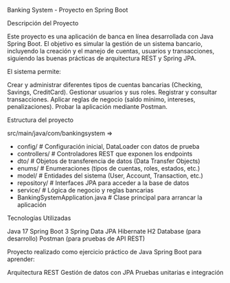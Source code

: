 Banking System - Proyecto en Spring Boot

Descripción del Proyecto

Este proyecto es una aplicación de banca en línea desarrollada con Java Spring Boot.
El objetivo es simular la gestión de un sistema bancario, incluyendo la creación y el manejo de cuentas, usuarios y transacciones, siguiendo las buenas prácticas de arquitectura REST y Spring JPA.

El sistema permite:

Crear y administrar diferentes tipos de cuentas bancarias (Checking, Savings, CreditCard).
Gestionar usuarios y sus roles.
Registrar y consultar transacciones.
Aplicar reglas de negocio (saldo mínimo, intereses, penalizaciones).
Probar la aplicación mediante Postman.


Estructura del proyecto

src/main/java/com/bankingsystem
=>

-  config/               # Configuración inicial, DataLoader con datos de prueba
- controllers/          # Controladores REST que exponen los endpoints
- dto/                  # Objetos de transferencia de datos (Data Transfer Objects)
- enums/                # Enumeraciones (tipos de cuentas, roles, estados, etc.)
- model/                # Entidades del sistema (User, Account, Transaction, etc.)
- repository/           # Interfaces JPA para acceder a la base de datos
- service/              # Lógica de negocio y reglas bancarias
- BankingSystemApplication.java  # Clase principal para arrancar la aplicación


Tecnologías Utilizadas

Java 17
Spring Boot 3
Spring Data JPA
Hibernate
H2 Database (para desarrollo)
Postman (para pruebas de API REST)


Proyecto realizado como ejercicio práctico de Java Spring Boot para aprender:

Arquitectura REST
Gestión de datos con JPA
Pruebas unitarias e integración
